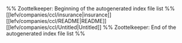 %% Zoottelkeeper: Beginning of the autogenerated index file list  %%
 [[lefv/companies/ccl/insurance|insurance]]
 [[lefv/companies/ccl/README|README]]
 [[lefv/companies/ccl/Untitled|Untitled]]
%% Zoottelkeeper: End of the autogenerated index file list  %%
